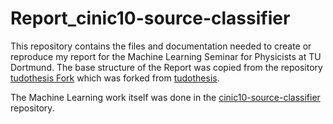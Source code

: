 # Report_cinic10-source-classifier
This repository contains the files and documentation needed to create or reproduce my report for the Machine Learning Seminar for Physicists at TU Dortmund. 
The base structure of the Report was copied from the repository [tudothesis Fork](https://github.com/AkramAki/tudothesis) which was forked from [tudothesis](https://github.com/maxnoe/tudothesis).

The Machine Learning work itself was done in the [cinic10-source-classifier](https://github.com/AkramAki/cinic10-source-classifier) repository.
